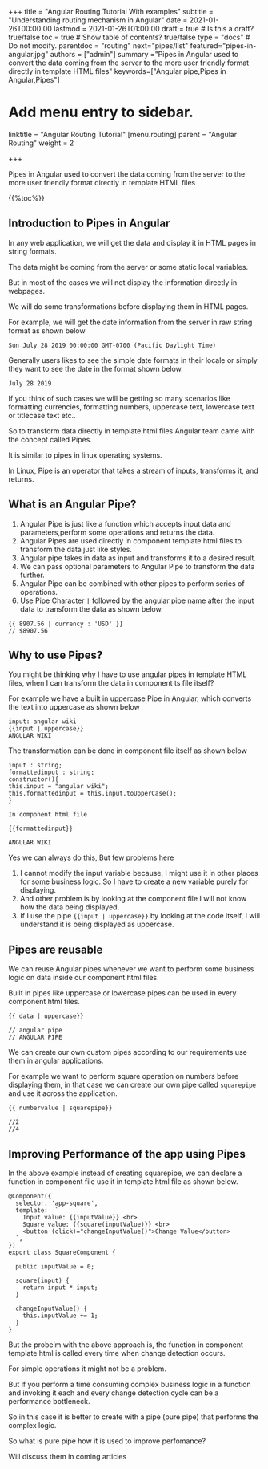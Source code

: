 +++
title = "Angular Routing Tutorial With examples"
subtitle = "Understanding routing mechanism in Angular"
date = 2021-01-26T00:00:00
lastmod = 2021-01-26T01:00:00
draft = true  # Is this a draft? true/false
toc = true  # Show table of contents? true/false
type = "docs"  # Do not modify.
parentdoc = "routing"
next="pipes/list"
featured="pipes-in-angular.jpg"
authors = ["admin"]
summary ="Pipes in Angular used to convert the data coming from the server to the more user friendly format directly in template HTML files"
keywords=["Angular pipe,Pipes in Angular,Pipes"]

# Add menu entry to sidebar.

linktitle = "Angular Routing Tutorial"
[menu.routing]
  parent = "Angular Routing"
  weight = 2

+++

Pipes in Angular used to convert the data coming from the server to the more user friendly format directly in template HTML files  

{{%toc%}}

## Introduction to Pipes in Angular

In any web application, we will get the data and display it in HTML pages in string formats.

The data might be coming from the server or some static local variables.

But in most of the cases we will not display the information directly in webpages. 

We will do some transformations before displaying them in HTML pages.

For example, we will get the date information from the server in raw string format as shown below

```
Sun July 28 2019 00:00:00 GMT-0700 (Pacific Daylight Time)
```

Generally users likes to see the simple date formats in their locale or simply they want to see the date in the format shown below.

```
July 28 2019
```

If you think of such cases we will be getting so many scenarios like formatting currencies, formatting numbers, uppercase text, lowercase text or titlecase text etc..

So to transform data directly in template html files Angular team came with the concept called Pipes.

It is similar to pipes in linux operating systems.

In Linux, Pipe is an operator that takes a stream of inputs, transforms it, and returns. 

## What is an Angular Pipe?

1. Angular Pipe is just like a function which accepts input data and parameters,perform some operations and returns the data.
2. Angular Pipes are used directly in component template html files to transform the data just like styles.
3. Angular pipe takes in data as input and transforms it to a desired result.
4. We can pass optional parameters to Angular Pipe to transform the data further.
5. Angular Pipe can be combined with other pipes to perform series of operations.
6. Use Pipe Character `|` followed by the angular pipe name after the input data to transform the data as shown below.

```
{{ 8907.56 | currency : 'USD' }}
// $8907.56
```

## Why to use Pipes?

You might be thinking why I have to use angular pipes in template HTML files, when I can transform the data in component ts file itself?

For example we have a built in uppercase Pipe in Angular, which converts the text into uppercase
as shown below

```
input: angular wiki
{{input | uppercase}}
ANGULAR WIKI
```

The transformation can be done in component file itself as shown below

```
input : string;
formattedinput : string;
constructor(){
this.input = "angular wiki";
this.formattedinput = this.input.toUpperCase();
}

In component html file

{{formattedinput}}

ANGULAR WIKI

```

Yes we can always do this, But few problems here 

1. I cannot modify the input variable because, I might use it in other places for some business logic. So I have to create a new variable purely for displaying.
2. And other problem is by looking at the component file I will not know how the data being displayed.
3. If I use the pipe `{{input | uppercase}}` by looking at the code itself, I will understand it is being displayed as uppercase.

## Pipes are reusable

We can reuse Angular pipes whenever we want to perform some business logic on data inside our component html files.

Built in pipes like uppercase or lowercase pipes can be used in every component html files. 

```
{{ data | uppercase}}

// angular pipe 
// ANGULAR PIPE
```
We can create our own custom pipes according to our requirements use them in angular applications.

For example we want to perform square operation on numbers before displaying them, in that case we can create our own pipe called `squarepipe` and use it across the application.

```
{{ numbervalue | squarepipe}}

//2
//4
```

## Improving Performance of the app using Pipes

In the above example instead of creating squarepipe, we can declare a function in component file use it in template html file as shown below.

```
@Component({
  selector: 'app-square',
  template:  `
    Input value: {{inputValue}} <br>
    Square value: {{square(inputValue)}} <br>
    <button (click)="changeInputValue()">Change Value</button>
  `,
})
export class SquareComponent {
  
  public inputValue = 0;

  square(input) {
    return input * input;
  }

  changeInputValue() {
    this.inputValue += 1;
  }
}
```

But the probelm with the above approach is, the function in component template html is called every time when change detection occurs.

For simple operations it might not be a problem. 

But if you perform a time consuming complex business logic in a function and invoking it each and every change detection cycle can be a performance bottleneck.

So in this case it is better to create with a pipe (pure pipe) that performs the complex logic.

So what is pure pipe how it is used to improve perfomance? 

Will discuss them in coming articles
